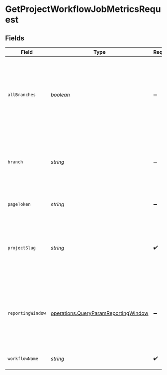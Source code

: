 # GetProjectWorkflowJobMetricsRequest


## Fields

| Field                                                                                                       | Type                                                                                                        | Required                                                                                                    | Description                                                                                                 |
| ----------------------------------------------------------------------------------------------------------- | ----------------------------------------------------------------------------------------------------------- | ----------------------------------------------------------------------------------------------------------- | ----------------------------------------------------------------------------------------------------------- |
| `allBranches`                                                                                               | *boolean*                                                                                                   | :heavy_minus_sign:                                                                                          | Whether to retrieve data for all branches combined. Use either this parameter OR the branch name parameter. |
| `branch`                                                                                                    | *string*                                                                                                    | :heavy_minus_sign:                                                                                          | The name of a vcs branch. If not passed we will scope the API call to the default branch.                   |
| `pageToken`                                                                                                 | *string*                                                                                                    | :heavy_minus_sign:                                                                                          | A token to retrieve the next page of results.                                                               |
| `projectSlug`                                                                                               | *string*                                                                                                    | :heavy_check_mark:                                                                                          | Project slug in the form `vcs-slug/org-name/repo-name`. The `/` characters may be URL-escaped.              |
| `reportingWindow`                                                                                           | [operations.QueryParamReportingWindow](../../models/operations/queryparamreportingwindow.md)                | :heavy_minus_sign:                                                                                          | The time window used to calculate summary metrics. If not provided, defaults to last-90-days                |
| `workflowName`                                                                                              | *string*                                                                                                    | :heavy_check_mark:                                                                                          | The name of the workflow.                                                                                   |